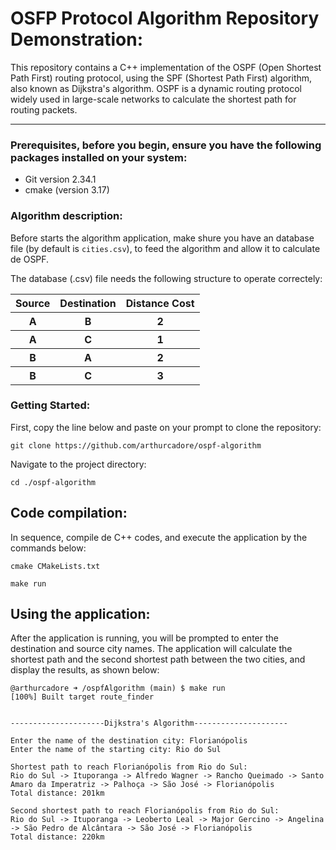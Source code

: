 # OSFP Protocol Algorithm Repository Demonstration:

This repository contains a C++ implementation of the OSPF (Open Shortest Path First) routing protocol, using the SPF (Shortest Path First) algorithm, also known as Dijkstra's algorithm. OSPF is a dynamic routing protocol widely used in large-scale networks to calculate the shortest path for routing packets.

---
### Prerequisites, before you begin, ensure you have the following packages installed on your system:

- Git version 2.34.1
- cmake (version 3.17)


### Algorithm description: 

Before starts the algorithm application, make shure you have an database file (by default is `cities.csv`), to feed the algorithm and allow it to calculate de OSPF. 

The database (.csv) file needs the following structure to operate correctely: 

<table align="center">
  <tr>
    <th>Source</th>
    <th>Destination</th>
    <th>Distance Cost</th>
  </tr>
  <tr>
    <th>A</th>
    <th>B</th>
    <th>2</th>
  </tr>
  <tr>
    <th>A</th>
    <th>C</th>
    <th>1</th>
  </tr>
  <tr>
    <th>B</th>
    <th>A</th>
    <th>2</th>
  </tr>
  <tr>
    <th>B</th>
    <th>C</th>
    <th>3</th>
  </tr>
</table>

### Getting Started:

First, copy the line below and paste on your prompt to clone the repository:

```
git clone https://github.com/arthurcadore/ospf-algorithm
```

Navigate to the project directory:
```
cd ./ospf-algorithm
```

## Code compilation: 

In sequence, compile de C++ codes, and execute the application by the commands below: 

```
cmake CMakeLists.txt

make run
```

## Using the application: 

After the application is running, you will be prompted to enter the destination and source city names. The application will calculate the shortest path and the second shortest path between the two cities, and display the results, as shown below:

```
@arthurcadore ➜ /ospfAlgorithm (main) $ make run
[100%] Built target route_finder


---------------------Dijkstra's Algorithm---------------------

Enter the name of the destination city: Florianópolis
Enter the name of the starting city: Rio do Sul

Shortest path to reach Florianópolis from Rio do Sul: 
Rio do Sul -> Ituporanga -> Alfredo Wagner -> Rancho Queimado -> Santo Amaro da Imperatriz -> Palhoça -> São José -> Florianópolis 
Total distance: 201km

Second shortest path to reach Florianópolis from Rio do Sul: 
Rio do Sul -> Ituporanga -> Leoberto Leal -> Major Gercino -> Angelina -> São Pedro de Alcântara -> São José -> Florianópolis 
Total distance: 220km
 
```



